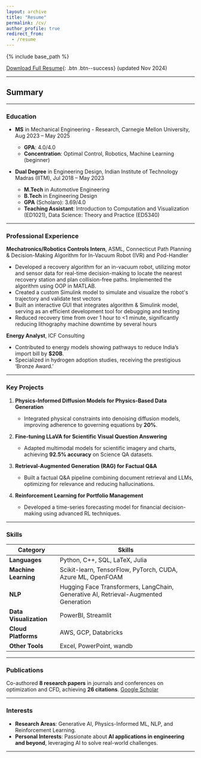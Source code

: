 ```yaml
---
layout: archive
title: "Resume"
permalink: /cv/
author_profile: true
redirect_from:
  - /resume
---
```


{% include base_path %}

[Download Full Resume](/images/Naman_Choudhary_Resume_CMU_Nov_2024.pdf){: .btn .btn--success} (updated Nov 2024)

---

## Summary

---

### **Education**  
- **MS** in Mechanical Engineering - Research, Carnegie Mellon University, Aug 2023 – May 2025  
  - **GPA**: 4.0/4.0  
  - **Concentration**: Optimal Control, Robotics, Machine Learning (beginner)  

- **Dual Degree** in Engineering Design, Indian Institute of Technology Madras (IITM), Jul 2018 – May 2023  
  - **M.Tech** in Automotive Engineering
  - **B.Tech** in Engineering Design
  - **GPA** (Scholaro): 3.69/4.0
  - **Teaching Assistant**: Introduction to Computation and Visualization (ED1021), Data Science: Theory and Practice (ED5340)

---

### **Professional Experience**  
**Mechatronics/Robotics Controls Intern**, ASML, Connecticut
Path Planning & Decision-Making Algorithm for In-Vacuum Robot (IVR) and Pod-Handler
-	Developed a recovery algorithm for an in-vacuum robot, utilizing motor and sensor data for real-time decision-making to locate the nearest recovery station and plan collision-free paths. Implemented the algorithm using OOP in MATLAB.
-	Created a custom Simulink model to simulate and visualize the robot's trajectory and validate test vectors
-	Built an interactive GUI that integrates algorithm & Simulink model, serving as an efficient development tool for debugging and testing
-	Reduced recovery time from over 1 hour to <1 minute, significantly reducing lithography machine downtime by several hours


**Energy Analyst**, ICF Consulting  
- Contributed to energy models showing pathways to reduce India’s import bill by **$20B**.  
- Specialized in hydrogen adoption studies, receiving the prestigious ‘Bronze Award.’  

---

### **Key Projects**  
1. **Physics-Informed Diffusion Models for Physics-Based Data Generation**  
   - Integrated physical constraints into denoising diffusion models, improving adherence to governing equations by **20%**.

2. **Fine-tuning LLaVA for Scientific Visual Question Answering**  
   - Adapted multimodal models for scientific imagery and charts, achieving **92.5% accuracy** on Science QA datasets.

3. **Retrieval-Augmented Generation (RAG) for Factual Q&A**  
   - Built a factual Q&A pipeline combining document retrieval and LLMs, optimizing for relevance and reducing hallucinations.

4. **Reinforcement Learning for Portfolio Management**  
   - Developed a time-series forecasting model for financial decision-making using advanced RL techniques.

---

### **Skills**

| **Category**         | **Skills**                                                                 |
|-----------------------|---------------------------------------------------------------------------|
| **Languages**         | Python, C++, SQL, LaTeX, Julia                                           |
| **Machine Learning**  | Scikit-learn, TensorFlow, PyTorch, CUDA, Azure ML, OpenFOAM              |
| **NLP**               | Hugging Face Transformers, LangChain, Generative AI, Retrieval-Augmented Generation |
| **Data Visualization**| PowerBI, Streamlit                                                      |
| **Cloud Platforms**   | AWS, GCP, Databricks                                                    |
| **Other Tools**       | Excel, PowerPoint, wandb                                                |


---

### **Publications**  
Co-authored **8 research papers** in journals and conferences on optimization and CFD, achieving **26 citations**. [Google Scholar](https://scholar.google.com/citations?user=v5qzgPwAAAAJ&hl=en)

---

### **Interests**  
- **Research Areas**: Generative AI, Physics-Informed ML, NLP, and Reinforcement Learning.  
- **Personal Interests**: Passionate about **AI applications in engineering and beyond**, leveraging AI to solve real-world challenges.

---

